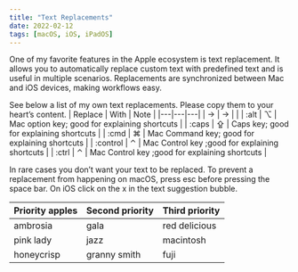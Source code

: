 ```yaml
---
title: "Text Replacements"
date: 2022-02-12
tags: [macOS, iOS, iPadOS]
---
```


One of my favorite features in the Apple ecosystem is text replacement. It allows you to automatically replace custom text with predefined text and is useful in multiple scenarios. Replacements are synchronized between Mac and iOS devices, making workflows easy.

See below a list of my own text replacements. Please copy them to your heart’s content.
| Replace | With | Note |
|---|---|---|
| -> | → | |
| :alt | ⌥ | Mac option key; good for explaining shortcuts |
| :caps | ⇪ | Caps key; good for explaining shortcuts |
| :cmd | ⌘ | Mac Command key; good for explaining shortcuts |
| :control | ⌃ | Mac Control key ;good for explaining shortcuts |
| :ctrl | ⌃ | Mac Control key ;good for explaining shortcuts |

In rare cases you don’t want your text to be replaced. To prevent a replacement from happening on macOS, press esc before pressing the space bar. On iOS click on the x in the text suggestion bubble.


| Priority apples | Second priority | Third priority |
|-------|--------|---------|
| ambrosia | gala | red delicious |
| pink lady | jazz | macintosh |
| honeycrisp | granny smith | fuji |
